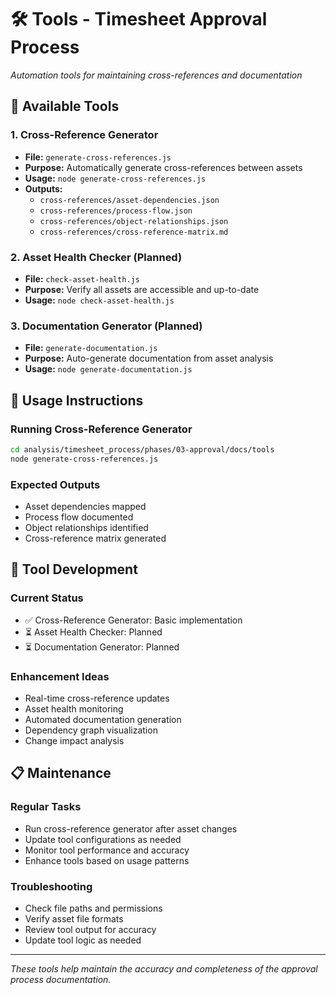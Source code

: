# 🛠️ Tools - Timesheet Approval Process

*Automation tools for maintaining cross-references and documentation*

## 🎯 **Available Tools**

### **1. Cross-Reference Generator**
- **File:** `generate-cross-references.js`
- **Purpose:** Automatically generate cross-references between assets
- **Usage:** `node generate-cross-references.js`
- **Outputs:**
  - `cross-references/asset-dependencies.json`
  - `cross-references/process-flow.json`
  - `cross-references/object-relationships.json`
  - `cross-references/cross-reference-matrix.md`

### **2. Asset Health Checker** (Planned)
- **File:** `check-asset-health.js`
- **Purpose:** Verify all assets are accessible and up-to-date
- **Usage:** `node check-asset-health.js`

### **3. Documentation Generator** (Planned)
- **File:** `generate-documentation.js`
- **Purpose:** Auto-generate documentation from asset analysis
- **Usage:** `node generate-documentation.js`

## 🚀 **Usage Instructions**

### **Running Cross-Reference Generator**
```bash
cd analysis/timesheet_process/phases/03-approval/docs/tools
node generate-cross-references.js
```

### **Expected Outputs**
- Asset dependencies mapped
- Process flow documented
- Object relationships identified
- Cross-reference matrix generated

## 🔧 **Tool Development**

### **Current Status**
- ✅ Cross-Reference Generator: Basic implementation
- ⏳ Asset Health Checker: Planned
- ⏳ Documentation Generator: Planned

### **Enhancement Ideas**
- Real-time cross-reference updates
- Asset health monitoring
- Automated documentation generation
- Dependency graph visualization
- Change impact analysis

## 📋 **Maintenance**

### **Regular Tasks**
- Run cross-reference generator after asset changes
- Update tool configurations as needed
- Monitor tool performance and accuracy
- Enhance tools based on usage patterns

### **Troubleshooting**
- Check file paths and permissions
- Verify asset file formats
- Review tool output for accuracy
- Update tool logic as needed

---

*These tools help maintain the accuracy and completeness of the approval process documentation.*
